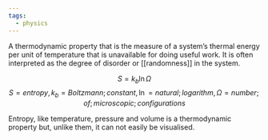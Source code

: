 ```yaml
---
tags:
  - physics
---
```

A thermodynamic property that is the measure of a system’s thermal energy per unit of temperature that is unavailable for doing useful work. It is often interpreted as the degree of disorder or [[randomness]] in the system.

$$S = k_b \ln\Omega$$ $$ S = entropy, k_b = Boltzmann;constant, \ln = natural;logarithm, \Omega = number;of;microscopic;configurations $$

Entropy, like temperature, pressure and volume is a thermodynamic property but, unlike them, it can not easily be visualised.
